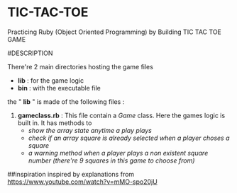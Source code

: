 # TIC-TAC-TOE
Practicing Ruby (Object Oriented Programming) by Building TIC TAC TOE GAME

#DESCRIPTION

There're 2 main directories hosting the game files
- **lib** : for the game logic
- **bin** : with the executable file

the " **lib** " is made of the following files :
1. **gameclass.rb** : This file contain a *Game* class. Here the games logic is built in. It has methods to 
    - *show the array state anytime a play plays*
    - *check if an array square is already selected when a player choses a square*
    - *a warning method when a player plays a non existent square number (there're 9 squares in this game to choose from)*

##inspiration
inspired by explanations from https://www.youtube.com/watch?v=mMO-spo20jU
